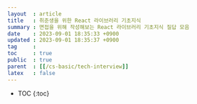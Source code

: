 ```yaml
---
layout  : article
title   : 취준생을 위한 React 라이브러리 기초지식
summary : 면접을 위해 작성해보는 React 라이브러리 기초지식 질답 모음
date    : 2023-09-01 18:35:33 +0900
updated : 2023-09-01 18:35:37 +0900
tag     : 
toc     : true
public  : true
parent  : [[/cs-basic/tech-interview]]
latex   : false
---
```

* TOC
{:toc}
